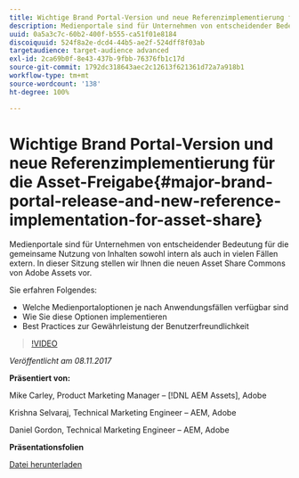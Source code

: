 ```yaml
---
title: Wichtige Brand Portal-Version und neue Referenzimplementierung für die Asset-Freigabe
description: Medienportale sind für Unternehmen von entscheidender Bedeutung für die gemeinsame Nutzung von Inhalten sowohl intern als auch in vielen Fällen extern. In dieser Sitzung stellen wir Ihnen die neuen Asset Share Commons von Adobe Assets vor.
uuid: 0a5a3c7c-60b2-400f-b555-ca51f01e8184
discoiquuid: 524f8a2e-dcd4-44b5-ae2f-524dff8f03ab
targetaudience: target-audience advanced
exl-id: 2ca69b0f-8e43-437b-9fbb-76376fb1c17d
source-git-commit: 1792dc318643aec2c12613f621361d72a7a918b1
workflow-type: tm+mt
source-wordcount: '138'
ht-degree: 100%

---
```


# Wichtige Brand Portal-Version und neue Referenzimplementierung für die Asset-Freigabe{#major-brand-portal-release-and-new-reference-implementation-for-asset-share}

Medienportale sind für Unternehmen von entscheidender Bedeutung für die gemeinsame Nutzung von Inhalten sowohl intern als auch in vielen Fällen extern. In dieser Sitzung stellen wir Ihnen die neuen Asset Share Commons von Adobe Assets vor.

Sie erfahren Folgendes:

* Welche Medienportaloptionen je nach Anwendungsfällen verfügbar sind
* Wie Sie diese Optionen implementieren
* Best Practices zur Gewährleistung der Benutzerfreundlichkeit

>[!VIDEO](https://video.tv.adobe.com/v/20730/?quality=9)

*Veröffentlicht am 08.11.2017*

**Präsentiert von:**

Mike Carley, Product Marketing Manager – [!DNL AEM Assets], Adobe

Krishna Selvaraj, Technical Marketing Engineer – AEM, Adobe

Daniel Gordon, Technical Marketing Engineer – AEM, Adobe

**Präsentationsfolien**

[Datei herunterladen](assets/gems+bp-asset+share+nov+8+17+.pdf)
<!--
[Get back to the Overview](https://helpx.adobe.com/experience-manager/kt/eseminars/gems/aem-index.html)
-->

